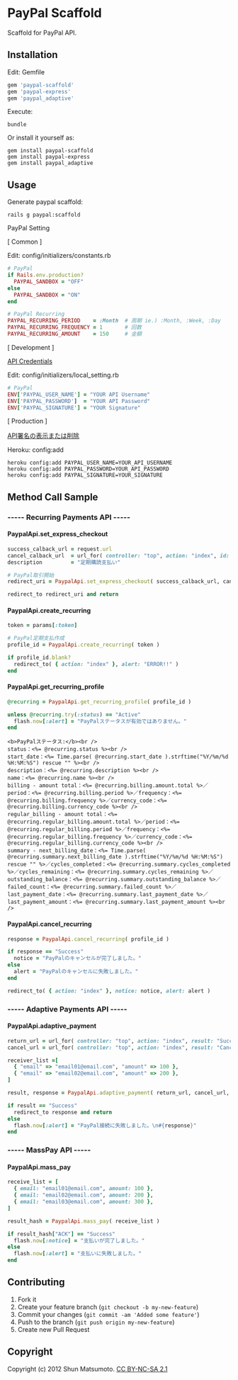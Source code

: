 # PayPal Scaffold

Scaffold for PayPal API.

## Installation

Edit: Gemfile

```ruby
gem 'paypal-scaffold'
gem 'paypal-express'
gem 'paypal_adaptive'
```

Execute:

    bundle

Or install it yourself as:

```
gem install paypal-scaffold
gem install paypal-express
gem install paypal_adaptive
```

## Usage

Generate paypal scaffold:

    rails g paypal:scaffold

PayPal Setting

[ Common ]

Edit: config/initializers/constants.rb

```ruby
# PayPal
if Rails.env.production?
  PAYPAL_SANDBOX = "OFF"
else
  PAYPAL_SANDBOX = "ON"
end

# PayPal Recurring
PAYPAL_RECURRING_PERIOD    = :Month  # 周期 ie.) :Month, :Week, :Day
PAYPAL_RECURRING_FREQUENCY = 1       # 回数
PAYPAL_RECURRING_AMOUNT    = 150     # 金額
```

[ Development ]

<a href="https://developer.paypal.com/cgi-bin/devscr?cmd=_certs-session" target="_blank">API Credentials</a>

Edit: config/initializers/local_setting.rb

```ruby
# PayPal
ENV['PAYPAL_USER_NAME'] = "YOUR API Username"
ENV['PAYPAL_PASSWORD']  = "YOUR API Password"
ENV['PAYPAL_SIGNATURE'] = "YOUR Signature"
```

[ Production ]

<a href="https://www.paypal.com/jp/cgi-bin/webscr?cmd=_profile-api-signature" target="_blank">API署名の表示または削除</a>

Heroku: config:add

    heroku config:add PAYPAL_USER_NAME=YOUR_API_USERNAME
    heroku config:add PAYPAL_PASSWORD=YOUR_API_PASSWORD
    heroku config:add PAYPAL_SIGNATURE=YOUR_SIGNATURE

## Method Call Sample

### ----- Recurring Payments API -----

#### PaypalApi.set_express_checkout

```ruby
success_calback_url = request.url
cancel_calback_url  = url_for( controller: "top", action: "index", id: params[:id] )
description         = "定期購読支払い"

# PayPal取引開始
redirect_uri = PaypalApi.set_express_checkout( success_calback_url, cancel_calback_url, description )

redirect_to redirect_uri and return
```

#### PaypalApi.create_recurring

```ruby
token = params[:token]

# PayPal定期支払作成
profile_id = PaypalApi.create_recurring( token )

if profile_id.blank?
  redirect_to( { action: "index" }, alert: "ERROR!!" )
end
```

#### PaypalApi.get_recurring_profile

```ruby
@recurring = PaypalApi.get_recurring_profile( profile_id )

unless @recurring.try(:status) == "Active"
  flash.now[:alert] = "PayPalステータスが有効ではありません。"
end
```

```erb
<b>PayPalステータス:</b><br />
status：<%= @recurring.status %><br />
start_date：<%= Time.parse( @recurring.start_date ).strftime("%Y/%m/%d %H:%M:%S") rescue "" %><br />
description：<%= @recurring.description %><br />
name：<%= @recurring.name %><br />
billing - amount total：<%= @recurring.billing.amount.total %>／period：<%= @recurring.billing.period %>／frequency：<%= @recurring.billing.frequency %>／currency_code：<%= @recurring.billing.currency_code %><br />
regular_billing - amount total：<%= @recurring.regular_billing.amount.total %>／period：<%= @recurring.regular_billing.period %>／frequency：<%= @recurring.regular_billing.frequency %>／currency_code：<%= @recurring.regular_billing.currency_code %><br />
summary - next_billing_date：<%= Time.parse( @recurring.summary.next_billing_date ).strftime("%Y/%m/%d %H:%M:%S") rescue "" %>／cycles_completed：<%= @recurring.summary.cycles_completed %>／cycles_remaining：<%= @recurring.summary.cycles_remaining %>／outstanding_balance：<%= @recurring.summary.outstanding_balance %>／failed_count：<%= @recurring.summary.failed_count %>／last_payment_date：<%= @recurring.summary.last_payment_date %>／last_payment_amount：<%= @recurring.summary.last_payment_amount %><br />
```

#### PaypalApi.cancel_recurring

```ruby
response = PaypalApi.cancel_recurring( profile_id )

if response == "Success"
  notice = "PayPalのキャンセルが完了しました。"
else
  alert = "PayPalのキャンセルに失敗しました。"
end

redirect_to( { action: "index" }, notice: notice, alert: alert )
```

### ----- Adaptive Payments API -----

#### PaypalApi.adaptive_payment

```ruby
return_url = url_for( controller: "top", action: "index", result: "Success" )
cancel_url = url_for( controller: "top", action: "index", result: "Cancel" )

receiver_list =[
  { "email" => "email01@email.com", "amount" => 100 },
  { "email" => "email02@email.com", "amount" => 200 },
]

result, response = PaypalApi.adaptive_payment( return_url, cancel_url, receiver_list )

if result == "Success"
  redirect_to response and return
else
  flash.now[:alert] = "PayPal接続に失敗しました。\n#{response}"
end
```

### ----- MassPay API -----

#### PaypalApi.mass_pay

```ruby
receive_list = [
  { email: "email01@email.com", amount: 100 },
  { email: "email02@email.com", amount: 200 },
  { email: "email03@email.com", amount: 300 },
]

result_hash = PaypalApi.mass_pay( receive_list )

if result_hash["ACK"] == "Success"
  flash.now[:notice] = "支払いが完了しました。"
else
  flash.now[:alert] = "支払いに失敗しました。"
end
```

## Contributing

1. Fork it
2. Create your feature branch (`git checkout -b my-new-feature`)
3. Commit your changes (`git commit -am 'Added some feature'`)
4. Push to the branch (`git push origin my-new-feature`)
5. Create new Pull Request

## Copyright

Copyright (c) 2012 Shun Matsumoto. <a href="http://creativecommons.org/licenses/by-nc-sa/2.1/jp/" target="_blank">CC BY-NC-SA 2.1</a>
